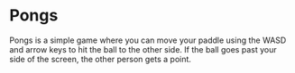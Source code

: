 # Pongs
Pongs is a simple game where you can move your paddle using the WASD and arrow keys to hit the ball to the other side. If the ball goes past your side of the screen, the other person gets a point.
